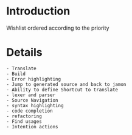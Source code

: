 # Introduction #

Wishlist ordered according to the priority

# Details #

```
- Translate
- Build
- Error highlighting
- Jump to generated source and back to jamon
- Ability to define Shortcut to translate
- lexer and parser
- Source Navigation
- syntax highlighting
- code completion
- refactoring
- Find usages
- Intention actions
```